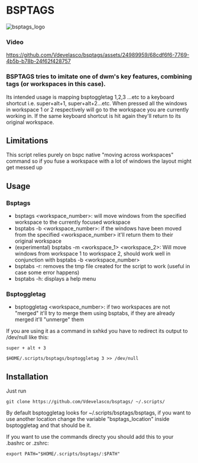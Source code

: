 # BSPTAGS
![bsptags_logo](https://github.com/Vdevelasco/bsptags/assets/24989959/6e82f6fe-b17d-4c6a-accf-9e6750390408)





### Video

https://github.com/Vdevelasco/bsptags/assets/24989959/68cdf6f6-7769-4b5b-b78b-24f62f428757

### BSPTAGS tries to imitate one of dwm's key features, combining tags (or workspaces in this case). 

Its intended usage is mapping bsptoggletag 1,2,3 ...etc to a keyboard shortcut i.e. super+alt+1, super+alt+2...etc. When pressed all the windows in workspace 1 or 2 respectively will go to the workspace you are currently working in. If the same keyboard shortcut is hit again they'll return to its original workspace.


## Limitations
This script relies purely on bspc native "moving across workspaces" command so if you fuse a workspace with a lot of windows the layout might get messed up

## Usage
### Bsptags
 - bsptags <workspace_number>: will move windows from the specified workspace to the currently focused workspace
 - bsptabs -b <workspace_number>: if the windows have been moved from the specified <workspace_number> it'll return them to their original workspace
 - (experimental) bsptabs -m <workspace_1> <workspace_2>: Will move windows from workspace 1 to workspace 2, should work well in conjunction with bsptabs -b <workspace_number>
 - bsptabs -r: removes the tmp file created for the script to work (useful in case some error happens)
 - bsptabs -h: displays a help menu

### Bsptoggletag
  - bsptoggletag <workspace_number>: if two workspaces are not "merged" it'll try to merge them using bsptabs, if they are already merged it'll "unmerge" them

If you are using it as a command in sxhkd you have to redirect its output to /dev/null like this:

``super + alt + 3``

``$HOME/.scripts/bsptags/bsptoggletag 3 >> /dev/null``



## Installation
Just run 

``git clone https://github.com/Vdevelasco/bsptags/ ~/.scripts/``

By default bsptoggletag looks for ~/.scripts/bsptags/bsptags, if you want to use another location change the variable "bsptags_location" inside bsptoggletag and that should be it.

If you want to use the commands directy you should add this to your .bashrc or .zshrc:

``export PATH="$HOME/.scripts/bsptags/:$PATH"``
